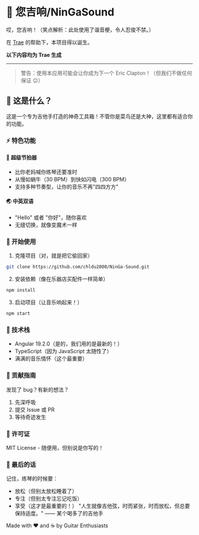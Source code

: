 # 🎸 您吉响/NinGaSound

哎，您吉响！（笑点解析：此处使用了谐音梗，令人忍俊不禁。）

在 [Trae](https://www.trae.ai/) 的帮助下，本项目得以诞生。

**以下内容均为 Trae 生成**

---

> 警告：使用本应用可能会让你成为下一个 Eric Clapton！（但我们不做任何保证 😉）

## 🎵 这是什么？

这是一个专为吉他手打造的神奇工具箱！不管你是菜鸟还是大神，这里都有适合你的功能。

### ⚡ 特色功能

#### 🎯 超级节拍器

- 比你老妈喊你练琴还要准时
- 从慢如蜗牛（30 BPM）到快如闪电（300 BPM）
- 支持多种节奏型，让你的音乐不再"四四方方"

#### 🌏 中英双语

- "Hello" 或者 "你好"，随你喜欢
- 无缝切换，就像变魔术一样

### 🚀 开始使用

1. 克隆项目（对，就是把它偷回家）
```bash
git clone https://github.com/chldu2000/NinGa-Sound.git
```

2. 安装依赖（像在乐器店买配件一样简单）
```bash
npm install
 ```

3. 启动项目（让音乐响起来！）
```bash
npm start
 ```

### 🎨 技术栈

- Angular 19.2.0（是的，我们用的是最新的！）
- TypeScript（因为 JavaScript 太随性了）
- 满满的音乐情怀（这个最重要）
  
### 🤝 贡献指南

发现了 bug？有新的想法？

1. 先深呼吸
2. 提交 Issue 或 PR
3. 等待奇迹发生

### 📝 许可证

MIT License - 随便用，但别说是你写的！

### 🎸 最后的话

记住，练琴的时候要：

- 放松（但别太放松睡着了）
- 专注（但别太专注忘记吃饭）
- 享受（这才是最重要的！）
"人生就像吉他弦，时而紧张，时而放松，但总要保持适度。"
—— 某个喝多了的吉他手

Made with ❤️ and ☕ by Guitar Enthusiasts